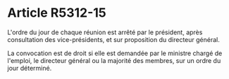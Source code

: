 # Article R5312-15

L'ordre du jour de chaque réunion est arrêté par le président, après consultation des vice-présidents, et sur proposition du directeur général. 
  
   
La convocation est de droit si elle est demandée par le ministre chargé de l'emploi, le directeur général ou la majorité des membres, sur un ordre du jour déterminé.